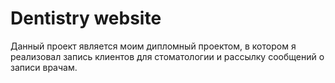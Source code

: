 # Dentistry website

Данный проект является моим дипломный проектом, в котором я реализовал запись клиентов для стоматологии и рассылку сообщений о записи врачам.
